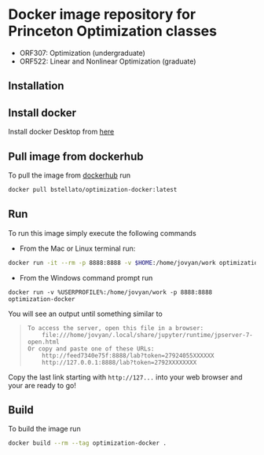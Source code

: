 # Docker image repository for Princeton Optimization classes

- ORF307: Optimization (undergraduate)
- ORF522: Linear and Nonlinear Optimization (graduate)

## Installation

## Install docker

Install docker Desktop from [here](https://docs.docker.com/get-docker/)

## Pull image from dockerhub
To pull the image from [dockerhub](https://hub.docker.com/r/bstellato/optimization-docker) run
```bash
docker pull bstellato/optimization-docker:latest
```

## Run
To run this image simply execute the following commands

- From the Mac or Linux terminal run:
```bash
docker run -it --rm -p 8888:8888 -v $HOME:/home/jovyan/work optimization-docker
```

- From the Windows command prompt run
```
docker run -v %USERPROFILE%:/home/jovyan/work -p 8888:8888 optimization-docker
```


You will see an output until something similar to

>     To access the server, open this file in a browser:
>         file:///home/jovyan/.local/share/jupyter/runtime/jpserver-7-open.html
>     Or copy and paste one of these URLs:
>         http://feed7340e75f:8888/lab?token=27924055XXXXXX
>         http://127.0.0.1:8888/lab?token=2792XXXXXXXX

Copy the last link starting with `http://127...` into your web browser and your are ready to go!

## Build
To build the image run 
```bash
docker build --rm --tag optimization-docker .
```
